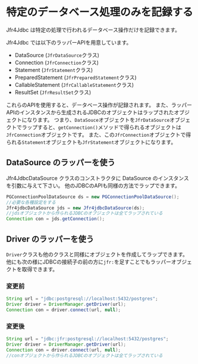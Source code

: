 # 特定のデータベース処理のみを記録する

Jfr4Jdbc は特定の処理で行われるデータベース操作だけを記録できます。

Jfr4Jdbc では以下のラッパーAPIを用意しています。

- DataSource (`JfrDataSource`クラス)
- Connection (`JfrConnection`クラス)
- Statement (`JfrStatement`クラス)
- PreparedStatement (`JfrPreparedStatement`クラス)
- CallableStatement (`JfrCallableStatement`クラス)
- ResultSet (`JfrResultSet`クラス)

これらのAPIを使用すると、データベース操作が記録されます。
また、ラッパーAPIのインスタンスから生成されるJDBCのオブジェクトはラップされたオブジェクトになります。
つまり、`DataSouce`オブジェクトを`JfrDataSource`オブジェクトでラップすると、`getConnection()`メソッドで得られるオブジェクトは`JfrConnection`オブジェクトです。
また、この`JfrConnection`オブジェクトで得られる`Statement`オブジェクトも`JfrStatement`オブジェクトになります。

## DataSource のラッパーを使う
Jfr4JdbcDataSource クラスのコンストラクタに DataSource のインスタンスを引数に与えて下さい。
他のJDBCのAPIも同様の方法でラップできます。

```java
PGConnectionPoolDataSource ds = new PGConnectionPoolDataSource();  
//必要な各種設定をする
Jfr4jdbcDataSource jds = new Jfr4jdbcDataSource(ds);
//jdsオブジェクトから作られるJDBCのオブジェクトは全てラップされている
Connection con = jds.getConnection();
```

## Driver のラッパーを使う
`Driver`クラスも他のクラスと同様にオブジェクトを作成してラップできます。
他にも次の様にJDBCの接続子の前の方に`jfr:`を足すことでもラッパーオブジェクトを取得できます。

### 変更前  
```java
String url = "jdbc:postgresql://localhost:5432/postgres";  
Driver driver = DriverManager.getDriver(url);  
Connection con = driver.connect(url, null);  
```
### 変更後  
```java
String url = "jdbc:jfr:postgresql://localhost:5432/postgres";  
Driver driver = DriverManager.getDriver(url);  
Connection con = driver.connect(url, null);
//conオブジェクトから作られるJDBCのオブジェクトは全てラップされている
```

